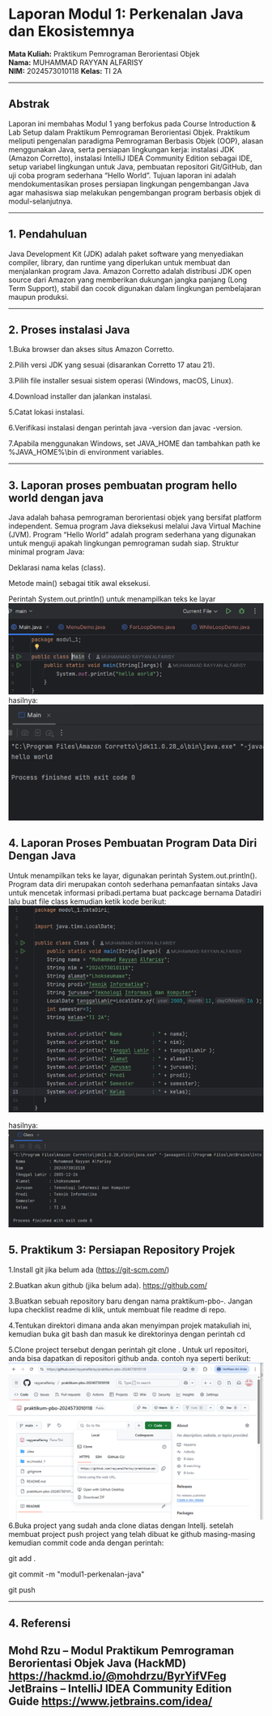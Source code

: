 # Laporan Modul 1: Perkenalan Java dan Ekosistemnya
**Mata Kuliah:** Praktikum Pemrograman Berorientasi Objek   
**Nama:** MUHAMMAD RAYYAN ALFARISY  
**NIM:** 2024573010118
**Kelas:** TI 2A

---

## Abstrak
Laporan ini membahas Modul 1 yang berfokus pada Course Introduction & Lab Setup dalam Praktikum Pemrograman Berorientasi Objek. Praktikum meliputi pengenalan paradigma Pemrograman Berbasis Objek (OOP), alasan menggunakan Java, serta persiapan lingkungan kerja: instalasi JDK (Amazon Corretto), instalasi IntelliJ IDEA Community Edition sebagai IDE, setup variabel lingkungan untuk Java, pembuatan repositori Git/GitHub, dan uji coba program sederhana “Hello World”. Tujuan laporan ini adalah mendokumentasikan proses persiapan lingkungan pengembangan Java agar mahasiswa siap melakukan pengembangan program berbasis objek di modul-selanjutnya.

---

## 1. Pendahuluan

Java Development Kit (JDK) adalah paket software yang menyediakan compiler, library, dan runtime yang diperlukan untuk membuat dan menjalankan program Java. Amazon Corretto adalah distribusi JDK open source dari Amazon yang memberikan dukungan jangka panjang (Long Term Support), stabil dan cocok digunakan dalam lingkungan pembelajaran maupun produksi.

---

## 2. Proses instalasi Java

1.Buka browser dan akses situs Amazon Corretto.

2.Pilih versi JDK yang sesuai (disarankan Corretto 17 atau 21).

3.Pilih file installer sesuai sistem operasi (Windows, macOS, Linux).

4.Download installer dan jalankan instalasi.

5.Catat lokasi instalasi.

6.Verifikasi instalasi dengan perintah java -version dan javac -version.

7.Apabila menggunakan Windows, set JAVA_HOME dan tambahkan path ke %JAVA_HOME%\bin di environment variables.

---

## 3. Laporan proses pembuatan program hello world dengan java
Java adalah bahasa pemrograman berorientasi objek yang bersifat platform independent. Semua program Java dieksekusi melalui Java Virtual Machine (JVM). Program “Hello World” adalah program sederhana yang digunakan untuk menguji apakah lingkungan pemrograman sudah siap.
Struktur minimal program Java:

Deklarasi nama kelas (class).

Metode main() sebagai titik awal eksekusi.

Perintah System.out.println() untuk menampilkan teks ke layar
![](gambar/gambar.png)
hasilnya:
![](gambar/hasil3.png)

## 4. Laporan Proses Pembuatan Program Data Diri Dengan Java
Untuk menampilkan teks ke layar, digunakan perintah System.out.println(). Program data diri merupakan contoh sederhana pemanfaatan sintaks Java untuk mencetak informasi pribadi.pertama buat packcage bernama Datadiri lalu buat file class kemudian ketik 
kode berikut:
![](gambar/gambar2.png)

hasilnya:
![](gambar/hasil2.png)

## 5. Praktikum 3: Persiapan Repository Projek
1.Install git jika belum ada (https://git-scm.com/)

2.Buatkan akun github (jika belum ada). https://github.com/

3.Buatkan sebuah repository baru dengan nama praktikum-pbo-<nim anda>. Jangan lupa checklist readme di klik, untuk membuat file readme di repo.

4.Tentukan direktori dimana anda akan menyimpan projek matakuliah ini, kemudian buka git bash dan masuk ke direktorinya dengan perintah cd <nama direktori>

5.Clone project tersebut dengan perintah git clone <url repositori>. Untuk url repositori, anda bisa dapatkan di repositori github anda. contoh nya seperti berikut:
![](gambar/gambar3.png)
6.Buka project yang sudah anda clone diatas dengan Intellj.
setelah membuat project push project yang telah dibuat ke github masing-masing kemudian commit code anda dengan perintah:

git add .

git commit -m "modul1-perkenalan-java"

git push

---

## 4. Referensi
Mohd Rzu – Modul Praktikum Pemrograman Berorientasi Objek Java (HackMD)
https://hackmd.io/@mohdrzu/ByrYifVFeg
JetBrains – IntelliJ IDEA Community Edition Guide
https://www.jetbrains.com/idea/ 
---
